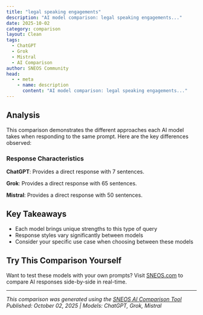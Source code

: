 ```yaml
---
title: "legal speaking engagements"
description: "AI model comparison: legal speaking engagements..."
date: 2025-10-02
category: comparison
layout: Clean
tags:
  - ChatGPT
  - Grok
  - Mistral
  - AI Comparison
author: SNEOS Community
head:
  - - meta
    - name: description
      content: "AI model comparison: legal speaking engagements..."
---
```


<ChatComparison
  title="legal speaking engagements"
  prompt="legal speaking engagements"
  :responses='{"ChatGPT": "Could you please provide more details about what you mean by \u0022legal speaking engagements\u0022? Are you looking for:\n\n- Opportunities to speak at legal conferences or events?\n- Information on the legal requirements or regulations for speaking engagements?\n- How to get paid for legal speaking engagements?\n- Sample contracts or agreements for legal speakers?\n- Something else related to legal speaking engagements?\n\nWith a bit more context, I can give you targeted information or advice!", "Grok": "Legal speaking engagements refer to events, conferences, seminars, webinars, or other platforms where legal professionals\u2014such as lawyers, judges, law professors, or legal consultants\u2014speak on topics related to law, policy, ethics, or industry trends. These engagements provide opportunities to share expertise, educate audiences, network with peers, and enhance professional reputation. Below is an overview of legal speaking engagements, including types, preparation, and benefits.\n\n### Types of Legal Speaking Engagements\n1. **Conferences and Symposiums**:\n - Industry-specific events (e.g., American Bar Association Annual Meeting) where legal professionals discuss current legal issues, case law updates, or legislative changes.\n - Topics might include emerging areas like cybersecurity law, intellectual property, or environmental law.\n\n2. **Continuing Legal Education (CLE) Programs**:\n - Seminars or webinars designed to help attorneys earn mandatory CLE credits by learning about new laws, ethics, or practice management.\n\n3. **Law School or Academic Events**:\n - Guest lectures, panel discussions, or moot court events at universities where legal experts address students and faculty on specialized topics or career advice.\n\n4. **Corporate or In-House Training**:\n - Presentations for businesses on compliance, risk management, or specific legal issues (e.g., employment law or contract drafting).\n\n5. **Community or Public Events**:\n - Talks at local organizations, libraries, or non-profits to educate the public on legal rights, access to justice, or pro bono initiatives.\n\n6. **Webinars and Virtual Panels**:\n - Online events hosted by law firms, legal tech companies, or bar associations, focusing on timely topics like remote court proceedings or data privacy laws.\n\n7. **Bar Association Meetings**:\n - Regional or national bar association events where speakers address legal ethics, diversity in the profession, or advocacy skills.\n\n### Benefits of Legal Speaking Engagements\n- **Professional Development**: Enhances public speaking and communication skills.\n- **Networking**: Offers opportunities to connect with peers, potential clients, or referral sources.\n- **Thought Leadership**: Establishes the speaker as an authority in a specific legal niche.\n- **Business Development**: Increases visibility for a law firm or personal brand, potentially attracting clients.\n- **Education and Advocacy**: Allows legal professionals to inform and influence public policy or community awareness on legal issues.\n\n### How to Prepare for a Legal Speaking Engagement\n1. **Understand Your Audience**:\n - Tailor content to the audience\u2019s knowledge level (e.g., laypersons, law students, or seasoned attorneys) and interests.\n - Research the event\u2019s theme, goals, and attendees.\n\n2. **Choose a Relevant Topic**:\n - Focus on current legal trends, recent court decisions, or practical issues affecting your audience.\n - Examples: \u201CNavigating Data Privacy Laws in 2023\u201D or \u201CEthical Dilemmas in Criminal Defense.\u201D\n\n3. **Develop Engaging Content**:\n - Use case studies, real-world examples, or interactive elements like Q\u0026A sessions.\n - Avoid overly technical jargon unless addressing a specialized audience.\n - Create a clear structure: introduction, key points, and conclusion.\n\n4. **Leverage Visual Aids**:\n - Use PowerPoint slides, charts, or handouts to reinforce key points (but avoid reading directly from them).\n - Keep visuals clean and professional.\n\n5. **Practice Delivery**:\n - Rehearse to manage time constraints and improve confidence.\n - Anticipate potential questions or challenges from the audience.\n\n6. **Stay Updated**:\n - Ensure your content reflects the latest legal developments, statutes, or case law.\n\n7. **Adhere to Ethical Guidelines**:\n - Avoid giving specific legal advice unless appropriate, as this could create unintended attorney-client relationships.\n - Disclose any conflicts of interest if discussing sensitive topics or representing specific clients.\n\n### How to Find Legal Speaking Opportunities\n- **Bar Associations**: Many local and state bar associations host events and seek speakers for CLEs or committees.\n- **Law Firms**: Firms often organize events or partner with organizations for speaking slots.\n- **Legal Conferences**: Submit proposals or abstracts to conference organizers on relevant topics.\n- **Networking**: Connect with event organizers, colleagues, or alumni networks to discover opportunities.\n- **Social Media and Professional Platforms**: Use LinkedIn or legal directories to announce availability as a speaker or join groups discussing legal events.\n- **Specialty Organizations**: Join groups related to your practice area (e.g., National Association of Criminal Defense Lawyers) to access niche events.\n\n### Challenges to Consider\n- **Time Commitment**: Preparing and delivering a presentation can be time-intensive.\n- **Audience Engagement**: Keeping diverse audiences interested, especially in complex legal topics, can be difficult.\n- **Ethical Risks**: Miscommunication or oversharing could lead to professional liability or confidentiality issues.\n\nIf you\u2019re looking to organize, find, or prepare for a specific legal speaking engagement, let me know, and I can provide more targeted guidance (e.g., drafting a proposal, finding events in a specific area, or creating a presentation outline). Would you like assistance with any particular aspect?", "Mistral": "Legal speaking engagements are opportunities for legal professionals to share their expertise, insights, and experiences with various audiences. These engagements can take many forms and serve multiple purposes, including education, networking, and professional development. Here are some common types of legal speaking engagements:\n\n1. **Conferences and Seminars**:\n - **Continuing Legal Education (CLE)**: Many states require attorneys to complete a certain number of CLE credits annually. Speaking at CLE events can help educate fellow attorneys and fulfill CLE requirements.\n - **Industry Conferences**: Legal professionals may speak at industry-specific conferences to address legal issues relevant to that sector.\n\n2. **Webinars and Online Events**:\n - **Live Webinars**: These are online seminars where speakers present on a specific topic, often followed by a Q\u0026A session.\n - **Pre-recorded Webinars**: These can be accessed at any time and are useful for reaching a broader audience.\n\n3. **Panel Discussions**:\n - **Legal Panels**: Participating in panel discussions at legal conferences or events allows for a more interactive format where multiple perspectives can be shared.\n - **Industry Panels**: Legal experts may join panels at industry events to discuss legal implications and trends.\n\n4. **Keynote Speeches**:\n - **Legal Conferences**: Delivering a keynote speech at a legal conference can set the tone for the event and provide high-level insights.\n - **Industry Events**: Keynote speeches at industry events can highlight the importance of legal considerations in that field.\n\n5. **Workshops and Training Sessions**:\n - **Legal Training**: Conducting workshops for law firms, corporate legal departments, or other organizations to provide practical training on specific legal topics.\n - **Client Training**: Offering training sessions for clients to help them understand legal requirements and best practices.\n\n6. **Academic Lectures**:\n - **Law Schools**: Speaking at law schools to share real-world experiences and insights with students.\n - **Universities**: Delivering lectures at universities on legal topics relevant to various academic disciplines.\n\n7. **Podcasts and Media Appearances**:\n - **Legal Podcasts**: Participating in legal podcasts to discuss current legal issues and trends.\n - **Media Interviews**: Appearing on television, radio, or in print media to provide legal commentary on current events.\n\n8. **Corporate Presentations**:\n - **In-house Legal Teams**: Presenting to corporate legal teams on specific legal issues or updates.\n - **Board Meetings**: Providing legal updates and insights to corporate boards.\n\n9. **Community and Public Events**:\n - **Public Lectures**: Speaking at public events to educate the community on legal rights and responsibilities.\n - **Non-profit Organizations**: Presenting to non-profit organizations on legal issues relevant to their missions.\n\n10. **Professional Associations**:\n - **Bar Associations**: Speaking at bar association meetings or events to share knowledge and experiences with fellow legal professionals.\n - **Legal Societies**: Participating in events organized by legal societies to discuss specific areas of law.\n\n### Tips for Successful Legal Speaking Engagements:\n\n1. **Preparation**:\n - **Research**: Thoroughly research the topic and tailor the content to the audience.\n - **Practice**: Rehearse the presentation to ensure smooth delivery and timing.\n\n2. **Engagement**:\n - **Interactive Elements**: Incorporate Q\u0026A sessions, polls, or interactive activities to keep the audience engaged.\n - **Storytelling**: Use anecdotes and real-life examples to make the content more relatable and memorable.\n\n3. **Clarity**:\n - **Simple Language**: Avoid legal jargon and use clear, concise language to make the content accessible to all audience members.\n - **Visual Aids**: Use slides, diagrams, and other visual aids to support the presentation and enhance understanding.\n\n4. **Professionalism**:\n - **Dress Appropriately**: Dress professionally to convey credibility and respect for the audience.\n - **Punctuality**: Arrive early to set up and ensure a smooth start to the presentation.\n\n5. **Feedback**:\n - **Seek Feedback**: Ask for feedback from the audience and organizers to improve future presentations.\n - **Reflect**: Reflect on the presentation to identify areas for improvement and strengths to build upon.\n\nLegal speaking engagements are valuable opportunities for legal professionals to enhance their reputation, expand their network, and contribute to the legal community. By preparing thoroughly and engaging effectively with the audience, legal speakers can make a significant impact and advance their careers."}' 
  published-date="00:30"
/>

## Analysis

This comparison demonstrates the different approaches each AI model takes when responding to the same prompt. Here are the key differences observed:

### Response Characteristics

**ChatGPT**: Provides a direct response with 7 sentences. 

**Grok**: Provides a direct response with 65 sentences. 

**Mistral**: Provides a direct response with 50 sentences. 

## Key Takeaways

- Each model brings unique strengths to this type of query
- Response styles vary significantly between models
- Consider your specific use case when choosing between these models

## Try This Comparison Yourself

Want to test these models with your own prompts? Visit [SNEOS.com](https://sneos.com) to compare AI responses side-by-side in real-time.

---

*This comparison was generated using the [SNEOS AI Comparison Tool](https://sneos.com)*
*Published: October 02, 2025 | Models: ChatGPT, Grok, Mistral*
